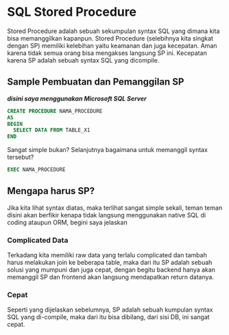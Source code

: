 # SQL Stored Procedure

Stored Procedure adalah sebuah sekumpulan syntax SQL yang dimana kita bisa memanggilkan kapanpun. Stored Procedure (selebihnya kita singkat dengan SP) memiliki kelebihan yaitu keamanan dan juga kecepatan. Aman karena tidak semua orang bisa mengakses langsung SP ini. Kecepatan karena SP adalah sebuah syntax SQL yang dicompile.

## Sample Pembuatan dan Pemanggilan SP

**_disini saya menggunakan Microsoft SQL Server_**

```sql
CREATE PROCEDURE NAMA_PROCEDURE
AS
BEGIN
  SELECT DATA FROM TABLE_X1
END
```

Sangat simple bukan? Selanjutnya bagaimana untuk memanggil syntax tersebut?

```sql
EXEC NAMA_PROCEDURE
```

## Mengapa harus SP?

Jika kita lihat syntax diatas, maka terlihat sangat simple sekali, teman teman disini akan berfikir kenapa tidak langsung menggunakan native SQL di coding ataupun ORM, begini saya jelaskan

### Complicated Data

Terkadang kita memiliki raw data yang terlalu complicated dan tambah harus melakukan join ke beberapa table, maka dari itu SP adalah sebuah solusi yang mumpuni dan juga cepat, dengan begitu backend hanya akan memanggil SP dan frontend akan langsung mendapatkan return datanya.

### Cepat

Seperti yang dijelaskan sebelumnya, SP adalah sebuah kumpulan syntax SQL yang di-compile, maka dari itu bisa dibilang, dari sisi DB, ini sangat cepat.